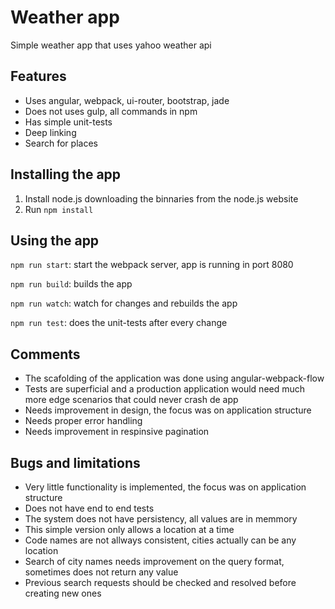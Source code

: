# Weather app

Simple weather app that uses yahoo weather api

## Features

- Uses angular, webpack, ui-router, bootstrap, jade
- Does not uses gulp, all commands in npm
- Has simple unit-tests
- Deep linking
- Search for places

## Installing the app

1. Install node.js downloading the binnaries from the node.js website
2. Run `npm install`

## Using the app

`npm run start`: start the webpack server, app is running in port 8080

`npm run build`: builds the app

`npm run watch`: watch for changes and rebuilds the app

`npm run test`: does the unit-tests after every change

## Comments

* The scafolding of the application was done using angular-webpack-flow
* Tests are superficial and a production application would need much more edge scenarios that could never crash de app
* Needs improvement in design, the focus was on application structure
* Needs proper error handling
* Needs improvement in respinsive pagination

## Bugs and limitations

* Very little functionality is implemented, the focus was on application structure
* Does not have end to end tests
* The system does not have persistency, all values are in memmory
* This simple version only allows a location at a time
* Code names are not allways consistent, cities actually can be any location
* Search of city names needs improvement on the query format, sometimes does not return any value
* Previous search requests should be checked and resolved before creating new ones